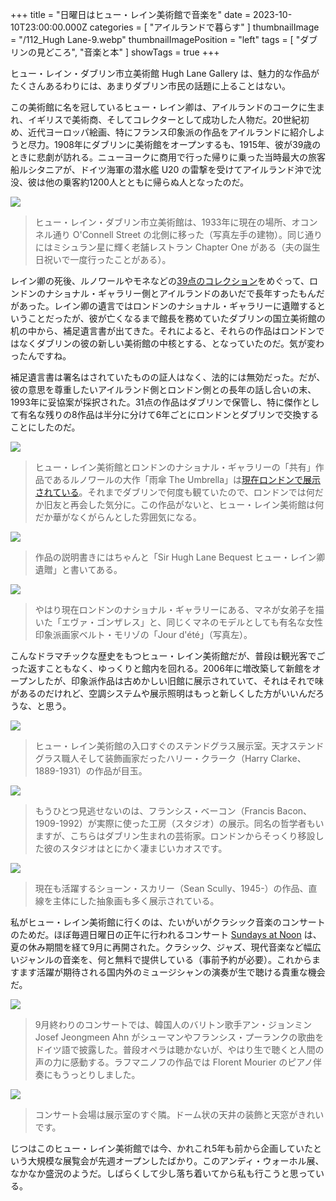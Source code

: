 +++
title = "日曜日はヒュー・レイン美術館で音楽を"
date = 2023-10-10T23:00:00.000Z
categories = [ "アイルランドで暮らす" ]
thumbnailImage = "/112_Hugh Lane-9.webp"
thumbnailImagePosition = "left"
tags = [ "ダブリンの見どころ", "音楽と本" ]
showTags = true
+++

ヒュー・レイン・ダブリン市立美術館 Hugh Lane Gallery は、魅力的な作品がたくさんあるわりには、あまりダブリン市民の話題に上ることはない。

<!--more-->

この美術館に名を冠しているヒュー・レイン卿は、アイルランドのコークに生まれ、イギリスで美術商、そしてコレクターとして成功した人物だ。20世紀初め、近代ヨーロッパ絵画、特にフランス印象派の作品をアイルランドに紹介しようと尽力。1908年にダブリンに美術館をオープンするも、1915年、彼が39歳のときに悲劇が訪れる。ニューヨークに商用で行った帰りに乗った当時最大の旅客船ルシタニアが、ドイツ海軍の潜水艦 U20 の雷撃を受けてアイルランド沖で沈没、彼は他の乗客約1200人とともに帰らぬ人となったのだ。

![](</112_Hugh Lane-8.webp>)

> ヒュー・レイン・ダブリン市立美術館は、1933年に現在の場所、オコンネル通り O'Connell Street の北側に移った（写真左手の建物）。同じ通りにはミシュラン星に輝く老舗レストラン Chapter One がある（夫の誕生日祝いで一度行ったことがある）。

レイン卿の死後、ルノワールやモネなどの[39点のコレクション](https://onlinecollection.hughlane.ie/collections/22086/sir-hugh-lane-bequest-1917/objects/images?page=1)をめぐって、ロンドンのナショナル・ギャラリー側とアイルランドのあいだで長年すったもんだがあった。レイン卿の遺言ではロンドンのナショナル・ギャラリーに遺贈するということだったが、彼が亡くなるまで館長を務めていたダブリンの国立美術館の机の中から、補足遺言書が出てきた。それによると、それらの作品はロンドンではなくダブリンの彼の新しい美術館の中核とする、となっていたのだ。気が変わったんですね。

補足遺言書は署名はされていたものの証人はなく、法的には無効だった。だが、彼の意思を尊重したいアイルランド側とロンドン側との長年の話し合いの末、1993年に妥協案が採択された。31点の作品はダブリンで保管し、特に傑作として有名な残りの8作品は半分に分けて6年ごとにロンドンとダブリンで交換することにしたのだ。

![](</112_Hugh Lane-5.webp>)

> ヒュー・レイン美術館とロンドンのナショナル・ギャラリーの「共有」作品であるルノワールの大作「雨傘 The Umbrella」は[現在ロンドンで展示されている](https://www.riastra.com/2021/11/%E3%82%A4%E3%83%B3%E3%82%B0%E3%83%A9%E3%83%B3%E3%83%89%E6%97%85%E8%A1%8C%E8%A8%98-%E3%83%AD%E3%83%B3%E3%83%89%E3%83%B3%E3%81%A7%E3%82%A2%E3%83%BC%E3%83%88%E4%B8%89%E6%98%A7%E3%83%90%E3%83%AC%E3%82%A8%E3%82%82/)。それまでダブリンで何度も観ていたので、ロンドンでは何だか旧友と再会した気分に。この作品がないと、ヒュー・レイン美術館は何だか華がなくがらんとした雰囲気になる。

![](</112_Hugh Lane-4.webp>)

> 作品の説明書きにはちゃんと「Sir Hugh Lane Bequest ヒュー・レイン卿遺贈」と書いてある。

![](</112_Hugh Lane-3.webp>)

> やはり現在ロンドンのナショナル・ギャラリーにある、マネが女弟子を描いた「エヴァ・ゴンザレス」と、同じくマネのモデルとしても有名な女性印象派画家ベルト・モリゾの「Jour d'été」（写真左）。

こんなドラマチックな歴史をもつヒュー・レイン美術館だが、普段は観光客でごった返すこともなく、ゆっくりと館内を回れる。2006年に増改築して新館をオープンしたが、印象派作品は古めかしい旧館に展示されていて、それはそれで味があるのだけれど、空調システムや展示照明はもっと新しくした方がいいんだろうな、と思う。

![](</112_Hugh Lane-2.webp>)

> ヒュー・レイン美術館の入口すぐのステンドグラス展示室。天才ステンドグラス職人そして装飾画家だったハリー・クラーク（Harry Clarke、1889-1931）の作品が目玉。

![](</112_Hugh Lane-6.webp>)

> もうひとつ見逃せないのは、フランシス・ベーコン（Francis Bacon、1909-1992）が実際に使った工房（スタジオ）の展示。同名の哲学者もいますが、こちらはダブリン生まれの芸術家。ロンドンからそっくり移設した彼のスタジオはとにかく凄まじいカオスです。

![](</112_Hugh Lane-1.webp>)

> 現在も活躍するショーン・スカリー（Sean Scully、1945-）の作品、直線を主体にした抽象画も多く展示されている。

私がヒュー・レイン美術館に行くのは、たいがいがクラシック音楽のコンサートのためだ。ほぼ毎週日曜日の正午に行われるコンサート [Sundays at Noon](https://hughlane.ie/whats-on/) は、夏の休み期間を経て9月に再開された。クラシック、ジャズ、現代音楽など幅広いジャンルの音楽を、何と無料で提供している（事前予約が必要）。これからますます活躍が期待される国内外のミュージシャンの演奏が生で聴ける貴重な機会だ。

![](</112_Hugh Lane-10.webp>)

> 9月終わりのコンサートでは、韓国人のバリトン歌手アン・ジョンミン Josef Jeongmeen Ahn がシューマンやフランシス・プーランクの歌曲をドイツ語で披露した。普段オペラは聴かないが、やはり生で聴くと人間の声の力に感動する。ラフマニノフの作品では Florent Mourier のピアノ伴奏にもうっとりしました。

![](</112_Hugh Lane-9.webp>)

> コンサート会場は展示室のすぐ隣。ドーム状の天井の装飾と天窓がきれいです。

じつはこのヒュー・レイン美術館では今、かれこれ5年も前から企画していたという大規模な展覧会が先週オープンしたばかり。このアンディ・ウォーホル展、なかなか盛況のようだ。しばらくして少し落ち着いてから私も行こうと思っている。
